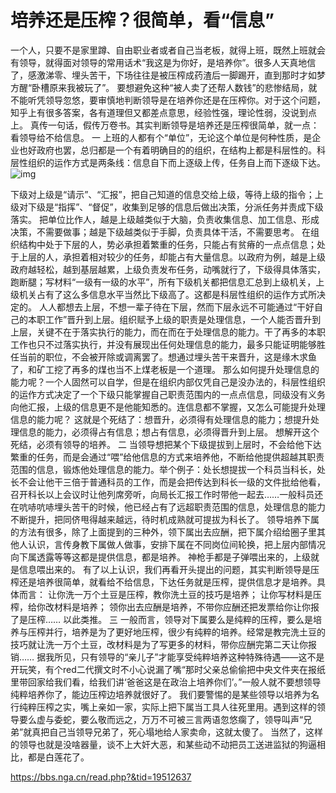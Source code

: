 # **培养还是压榨？很简单，看“信息”**

一个人，只要不是家里蹲、自由职业者或者自己当老板，就得上班，既然上班就会有领导，就得面对领导的常用话术“我这是为你好，是培养你”。很多人天真地信了，感激涕零、埋头苦干，下场往往是被压榨成药渣后一脚踢开，直到那时才如梦方醒“卧槽原来我被玩了”。
要想避免这种“被人卖了还帮人数钱”的悲惨结局，就不能听凭领导忽悠，要审慎地判断领导是在培养你还是在压榨你。对于这个问题，知乎上有很多答案，各有道理但又都差点意思，经验性强，理论性弱，没说到点上。
真传一句话，假传万卷书。其实判断领导是培养还是压榨很简单，就一点：看领导给不给信息。
一
上班的人都有个“单位”，无论这个单位是何种性质，是企业也好政府也罢，总归都是一个有着明确目的的组织，在结构上都是科层性的。科层性组织的运作方式是两条线：信息自下而上逐级上传，任务自上而下逐级下达。
![img](https://img.nga.178.com/attachments/mon_201912/04/-vabhQ5-8vhnK7T1kSd2-9m.png)

下级对上级是“请示”、“汇报”，把自己知道的信息交给上级，等待上级的指令；上级对下级是“指挥”、“督促”，收集到足够的信息后做出决策，分派任务并责成下级落实。
把单位比作人，越是上级越类似于大脑，负责收集信息、加工信息、形成决策，不需要做事；越是下级越类似于手脚，负责具体干活，不需要思考。
在组织结构中处于下层的人，势必承担着繁重的任务，只能占有贫瘠的一点点信息；处于上层的人，承担着相对较少的任务，却能占有大量信息。以政府为例，越是上级政府越轻松，越到基层越累，上级负责发布任务，动嘴就行了，下级得具体落实，跑断腿；写材料“一级有一级的水平”，所有下级机关都把信息汇总到上级机关，上级机关占有了这么多信息水平当然比下级高了。这都是科层性组织的运作方式所决定的。
人人都想去上层，不想一辈子待在下层，然而下层永远不可能通过“干好自己的本职工作”晋升到上层。组织赋予上级的职责是处理信息，一个人能否晋升到上层，关键不在于落实执行的能力，而在而在于处理信息的能力。干了再多的本职工作也只不过落实执行，并没有展现出任何处理信息的能力，最多只能证明能够胜任当前的职位，不会被开除或调离罢了。想通过埋头苦干来晋升，这是缘木求鱼了，和矿工挖了再多的煤也当不上煤老板是一个道理。
那么如何提升处理信息的能力呢？一个人固然可以自学，但是在组织内部仅凭自己是没办法的，科层性组织的运作方式决定了一个下级只能掌握自己职责范围内的一点点信息，同级没有义务向他汇报，上级的信息更不是他能知悉的。连信息都不掌握，又怎么可能提升处理信息的能力呢？
这就是个死结了：想晋升，必须得有处理信息的能力；想提升处理信息的能力，必须得占有信息；想占有信息，必须得晋升到上层。
想解开这个死结，必须有领导的培养。
二
当领导想把某个下级提拔到上层时，不会给他下达繁重的任务，而是会通过“喂”给他信息的方式来培养他，不断给他提供超越其职责范围的信息，锻炼他处理信息的能力。举个例子：处长想提拔一个科员当科长，处长不会让他干三倍于普通科员的工作，而是会把传达到科长一级的文件批给他看，召开科长以上会议时让他列席旁听，向局长汇报工作时带他一起去……一般科员还在吭哧吭哧埋头苦干的时候，他已经占有了远超职责范围的信息，处理信息的能力不断提升，把同侪甩得越来越远，待时机成熟就可提拔为科长了。
领导培养下属的方法有很多，除了上面提到的三种外，领下属出去应酬，把下属介绍给圈子里其他人认识，言传身教下属做人做事，安排下属在不同岗位间轮换，把上层内部情况向下属透露等等这都是提供信息，都是培养。
神枪手都是子弹喂出来的，上级就是信息喂出来的。
有了以上认识，我们再看开头提出的问题，其实判断领导是压榨还是培养很简单，就看给不给信息，下达任务就是压榨，提供信息才是培养。具体而言：
让你洗一万个土豆是压榨，教你洗土豆的技巧是培养；
让你写材料是压榨，给你改材料是培养；
领你出去应酬是培养，不带你应酬还把发票给你让你报了是压榨……
以此类推。
三
一般而言，领导对下属要么是纯粹的压榨，要么是培养与压榨并行，培养是为了更好地压榨，很少有纯粹的培养。经常是教完洗土豆的技巧就让洗一万个土豆，改材料是为了写更多的材料，带你应酬完第二天让你报销……
据我所见，只有领导的“亲儿子”才能享受纯粹培养这种特殊待遇——这不是开玩笑，有个red二代撰文时不小心说漏了嘴“那时父亲总偷偷把中央文件夹在报纸里带回家给我们看，给我们讲‘爸爸这是在政治上培养你们’。”一般人就不要想领导纯粹培养你了，能边压榨边培养就很好了。
我们要警惕的是某些领导以培养为名行纯粹压榨之实，嘴上亲如一家，实际上把下属当工具人往死里用。遇到这样的领导要么虚与委蛇，要么敬而远之，万万不可被三言两语忽悠瘸了，领导叫声“兄弟”就真把自己当领导兄弟了，死心塌地给人家卖命，这就太傻了。
当然了，这样的领导也就是没啥器量，谈不上大奸大恶，和某些动不动把员工送进监狱的狗逼相比，都是白莲花了。

https://bbs.nga.cn/read.php?&tid=19512637